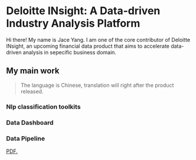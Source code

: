 # Deloitte INsight: A Data-driven Industry Analysis Platform

Hi there! My name is Jace Yang. I am one of the core contributor of Deloitte INsight, an upcoming financial data product that aims to accelerate data-driven analysis in sepecific business domain.

## My main work
> The language is Chinese, translation will right after the product released.

### Nlp classification toolkits

### Data Dashboard

### Data Pipeline

<a href="jace-Yang.github.io/Deloitte_INsight-Data_Driven_Industry_Analysis/Web-side System/Screenshot of system.pdf" target="_blank">PDF.</a>
